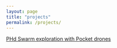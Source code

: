 ```yaml
---
layout: page
title: "projects"
permalink: /projects/
---
```


[PHd Swarm exploration with Pocket drones](/projects/PhD)
